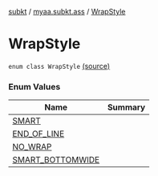 [subkt](../../index.md) / [myaa.subkt.ass](../index.md) / [WrapStyle](./index.md)

# WrapStyle

`enum class WrapStyle` [(source)](https://github.com/Myaamori/SubKt/blob/0.1.13/src/main/kotlin/myaa/subkt/ass/parser.kt#L738)

### Enum Values

| Name | Summary |
|---|---|
| [SMART](-s-m-a-r-t.md) |  |
| [END_OF_LINE](-e-n-d_-o-f_-l-i-n-e.md) |  |
| [NO_WRAP](-n-o_-w-r-a-p.md) |  |
| [SMART_BOTTOMWIDE](-s-m-a-r-t_-b-o-t-t-o-m-w-i-d-e.md) |  |
